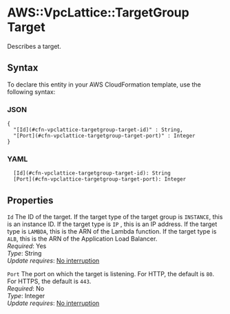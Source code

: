 # AWS::VpcLattice::TargetGroup Target<a name="aws-properties-vpclattice-targetgroup-target"></a>

Describes a target\.

## Syntax<a name="aws-properties-vpclattice-targetgroup-target-syntax"></a>

To declare this entity in your AWS CloudFormation template, use the following syntax:

### JSON<a name="aws-properties-vpclattice-targetgroup-target-syntax.json"></a>

```
{
  "[Id](#cfn-vpclattice-targetgroup-target-id)" : String,
  "[Port](#cfn-vpclattice-targetgroup-target-port)" : Integer
}
```

### YAML<a name="aws-properties-vpclattice-targetgroup-target-syntax.yaml"></a>

```
  [Id](#cfn-vpclattice-targetgroup-target-id): String
  [Port](#cfn-vpclattice-targetgroup-target-port): Integer
```

## Properties<a name="aws-properties-vpclattice-targetgroup-target-properties"></a>

`Id` <a name="cfn-vpclattice-targetgroup-target-id"></a>
The ID of the target\. If the target type of the target group is `INSTANCE`, this is an instance ID\. If the target type is `IP` , this is an IP address\. If the target type is `LAMBDA`, this is the ARN of the Lambda function\. If the target type is `ALB`, this is the ARN of the Application Load Balancer\.  
_Required_: Yes  
_Type_: String  
_Update requires_: [No interruption](https://docs.aws.amazon.com/AWSCloudFormation/latest/UserGuide/using-cfn-updating-stacks-update-behaviors.html#update-no-interrupt)

`Port` <a name="cfn-vpclattice-targetgroup-target-port"></a>
The port on which the target is listening\. For HTTP, the default is `80`\. For HTTPS, the default is `443`\.  
_Required_: No  
_Type_: Integer  
_Update requires_: [No interruption](https://docs.aws.amazon.com/AWSCloudFormation/latest/UserGuide/using-cfn-updating-stacks-update-behaviors.html#update-no-interrupt)
